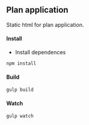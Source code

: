 ## Plan application
Static html for plan application.

#### Install

- Install dependences
```
npm install
```

#### Build
```
gulp build
```

#### Watch
```
gulp watch
```
